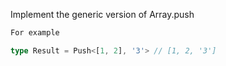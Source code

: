 Implement the generic version of Array.push

```ts
For example

type Result = Push<[1, 2], '3'> // [1, 2, '3']
